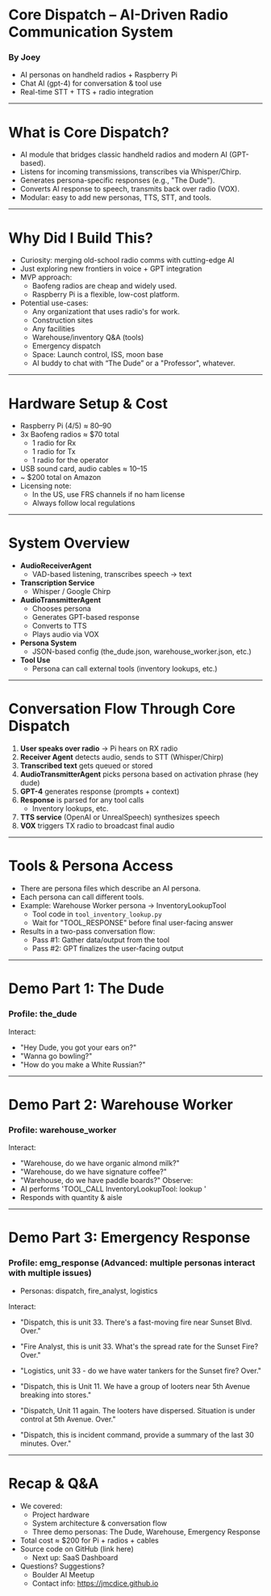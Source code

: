
# Core Dispatch – AI-Driven Radio Communication System

### By Joey

- AI personas on handheld radios + Raspberry Pi
- Chat AI (gpt-4) for conversation & tool use
- Real-time STT + TTS + radio integration

---
# What is Core Dispatch?

- AI module that bridges classic handheld radios and modern AI (GPT-based).
- Listens for incoming transmissions, transcribes via Whisper/Chirp.
- Generates persona-specific responses (e.g., "The Dude").
- Converts AI response to speech, transmits back over radio (VOX).
- Modular: easy to add new personas, TTS, STT, and tools.

---
# Why Did I Build This?

- Curiosity: merging old-school radio comms with cutting-edge AI
- Just exploring new frontiers in voice + GPT integration 
- MVP approach:
  - Baofeng radios are cheap and widely used.
  - Raspberry Pi is a flexible, low-cost platform.
- Potential use-cases:
  - Any organizationt that uses radio's for work.
  - Construction sites
  - Any facilities 
  - Warehouse/inventory Q&A (tools)
  - Emergency dispatch 
  - Space: Launch control, ISS, moon base
  - AI buddy to chat with “The Dude” or a "Professor", whatever. 

---
# Hardware Setup & Cost

- Raspberry Pi (4/5) ≈ $80–$90
- 3x Baofeng radios ≈ $70 total
  - 1 radio for Rx
  - 1 radio for Tx
  - 1 radio for the operator
- USB sound card, audio cables ≈ $10–$15
- ~ $200 total on Amazon
- Licensing note:
  - In the US, use FRS channels if no ham license
  - Always follow local regulations

---
# System Overview

- **AudioReceiverAgent** 
  - VAD-based listening, transcribes speech → text
- **Transcription Service** 
  - Whisper / Google Chirp
- **AudioTransmitterAgent** 
  - Chooses persona
  - Generates GPT-based response
  - Converts to TTS
  - Plays audio via VOX
- **Persona System** 
  - JSON-based config (the_dude.json, warehouse_worker.json, etc.)
- **Tool Use** 
  - Persona can call external tools (inventory lookups, etc.)

---
# Conversation Flow Through Core Dispatch

1. **User speaks over radio** → Pi hears on RX radio
2. **Receiver Agent** detects audio, sends to STT (Whisper/Chirp)
3. **Transcribed text** gets queued or stored
4. **AudioTransmitterAgent** picks persona based on activation phrase (hey dude)
5. **GPT-4** generates response (prompts + context)
6. **Response** is parsed for any tool calls
   - Inventory lookups, etc. 
7. **TTS service** (OpenAI or UnrealSpeech) synthesizes speech
8. **VOX** triggers TX radio to broadcast final audio

---
# Tools & Persona Access

- There are persona files which describe an AI persona.
- Each persona can call different tools.
- Example: Warehouse Worker persona → InventoryLookupTool
  - Tool code in `tool_inventory_lookup.py`
  - Wait for "TOOL_RESPONSE" before final user-facing answer
- Results in a two-pass conversation flow:
  - Pass #1: Gather data/output from the tool
  - Pass #2: GPT finalizes the user-facing output

---
# Demo Part 1: The Dude

### Profile: the_dude

Interact:
   - "Hey Dude, you got your ears on?"
   - "Wanna go bowling?"
   - "How do you make a White Russian?"

---

# Demo Part 2: Warehouse Worker

### Profile: warehouse_worker

Interact:
   - "Warehouse, do we have organic almond milk?"
   - "Warehouse, do we have signature coffee?"
   - "Warehouse, do we have paddle boards?"
Observe:
   - AI performs 'TOOL_CALL InventoryLookupTool: lookup <item>'
   - Responds with quantity & aisle

---
# Demo Part 3: Emergency Response

### Profile: emg_response (Advanced: multiple personas interact with multiple issues)

- Personas: dispatch, fire_analyst, logistics

Interact:
   - "Dispatch, this is unit 33. There's a fast-moving fire near Sunset Blvd. Over."
   - "Fire Analyst, this is unit 33. What's the spread rate for the Sunset Fire? Over."
   - "Logistics, unit 33 - do we have water tankers for the Sunset fire? Over."

   - "Dispatch, this is Unit 11. We have a group of looters near 5th Avenue 
      breaking into stores."
   - "Dispatch, Unit 11 again. The looters have dispersed. Situation is under 
      control at 5th Avenue. Over."

   - "Dispatch, this is incident command, provide a summary of the last 30 minutes. Over."

---
# Recap & Q&A

- We covered:
  - Project hardware
  - System architecture & conversation flow
  - Three demo personas: The Dude, Warehouse, Emergency Response
- Total cost ≈ $200 for Pi + radios + cables
- Source code on GitHub (link here)
  - Next up: SaaS Dashboard
- Questions? Suggestions?
  - Boulder AI Meetup
  - Contact info: https://jmcdice.github.io

